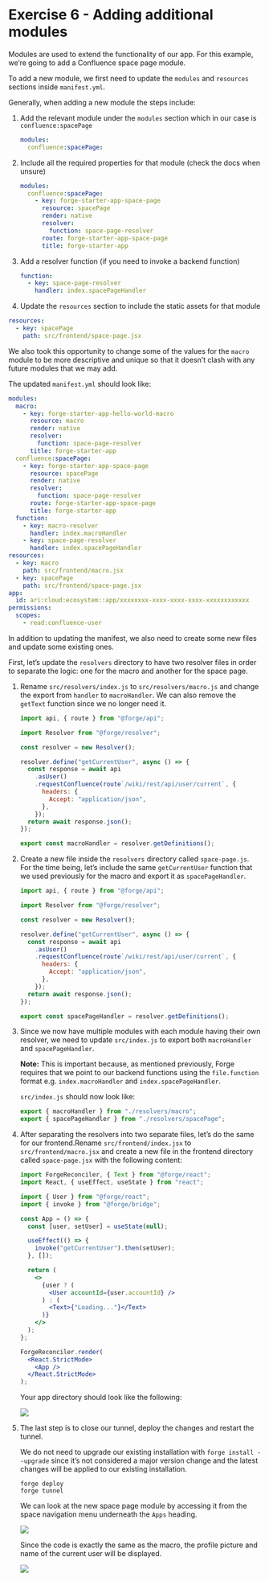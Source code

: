 # Exercise 6 - Adding additional modules

Modules are used to extend the functionality of our app. For this example, we’re going to add a Confluence space page module.

To add a new module, we first need to update the `modules` and `resources` sections inside `manifest.yml`.

Generally, when adding a new module the steps include:

1. Add the relevant module under the `modules` section which in our case is `confluence:spacePage`

   ```yaml
   modules:
     confluence:spacePage:
   ```

2. Include all the required properties for that module (check the docs when unsure)

   ```yaml
   modules:
     confluence:spacePage:
       - key: forge-starter-app-space-page
         resource: spacePage
         render: native
         resolver:
           function: space-page-resolver
         route: forge-starter-app-space-page
         title: forge-starter-app
   ```

3. Add a resolver function (if you need to invoke a backend function)

   ```yaml
   function:
     - key: space-page-resolver
       handler: index.spacePageHandler
   ```

4. Update the `resources` section to include the static assets for that module

```yaml
resources:
  - key: spacePage
    path: src/frontend/space-page.jsx
```

We also took this opportunity to change some of the values for the `macro` module to be more descriptive and unique so that it doesn’t clash with any future modules that we may add.

The updated `manifest.yml` should look like:

```yaml
modules:
  macro:
    - key: forge-starter-app-hello-world-macro
      resource: macro
      render: native
      resolver:
        function: space-page-resolver
      title: forge-starter-app
  confluence:spacePage:
    - key: forge-starter-app-space-page
      resource: spacePage
      render: native
      resolver:
        function: space-page-resolver
      route: forge-starter-app-space-page
      title: forge-starter-app
  function:
    - key: macro-resolver
      handler: index.macroHandler
    - key: space-page-resolver
      handler: index.spacePageHandler
resources:
  - key: macro
    path: src/frontend/macro.jsx
  - key: spacePage
    path: src/frontend/space-page.jsx
app:
  id: ari:cloud:ecosystem::app/xxxxxxxx-xxxx-xxxx-xxxx-xxxxxxxxxxxx
permissions:
  scopes:
    - read:confluence-user
```

In addition to updating the manifest, we also need to create some new files and update some existing ones.

First, let’s update the `resolvers` directory to have two resolver files in order to separate the logic: one for the macro and another for the space page.

1. Rename `src/resolvers/index.js` to `src/resolvers/macro.js` and change the export from `handler` to `macroHandler`. We can also remove the `getText` function since we no longer need it.

   ```jsx
   import api, { route } from "@forge/api";

   import Resolver from "@forge/resolver";

   const resolver = new Resolver();

   resolver.define("getCurrentUser", async () => {
     const response = await api
       .asUser()
       .requestConfluence(route`/wiki/rest/api/user/current`, {
         headers: {
           Accept: "application/json",
         },
       });
     return await response.json();
   });

   export const macroHandler = resolver.getDefinitions();
   ```

2. Create a new file inside the `resolvers` directory called `space-page.js`. For the time being, let’s include the same `getCurrentUser` function that we used previously for the macro and export it as `spacePageHandler`.

   ```jsx
   import api, { route } from "@forge/api";

   import Resolver from "@forge/resolver";

   const resolver = new Resolver();

   resolver.define("getCurrentUser", async () => {
     const response = await api
       .asUser()
       .requestConfluence(route`/wiki/rest/api/user/current`, {
         headers: {
           Accept: "application/json",
         },
       });
     return await response.json();
   });

   export const spacePageHandler = resolver.getDefinitions();
   ```

3. Since we now have multiple modules with each module having their own resolver, we need to update `src/index.js` to export both `macroHandler` and `spacePageHandler`.

   **Note:** This is important because, as mentioned previously, Forge requires that we point to our backend functions using the `file.function` format e.g. `index.macroHandler` and `index.spacePageHandler`.

   `src/index.js` should now look like:

   ```jsx
   export { macroHandler } from "./resolvers/macro";
   export { spacePageHandler } from "./resolvers/spacePage";
   ```

4. After separating the resolvers into two separate files, let’s do the same for our frontend.Rename `src/frontend/index.jsx` to `src/frontend/macro.jsx` and create a new file in the frontend directory called `space-page.jsx` with the following content:

   ```jsx
   import ForgeReconciler, { Text } from "@forge/react";
   import React, { useEffect, useState } from "react";

   import { User } from "@forge/react";
   import { invoke } from "@forge/bridge";

   const App = () => {
     const [user, setUser] = useState(null);

     useEffect(() => {
       invoke("getCurrentUser").then(setUser);
     }, []);

     return (
       <>
         {user ? (
           <User accountId={user.accountId} />
         ) : (
           <Text>{"Loading..."}</Text>
         )}
       </>
     );
   };

   ForgeReconciler.render(
     <React.StrictMode>
       <App />
     </React.StrictMode>
   );
   ```

   Your app directory should look like the following:

   ![](./img/exercise-6/directory.png)

5. The last step is to close our tunnel, deploy the changes and restart the tunnel.

   We do not need to upgrade our existing installation with `forge install --upgrade` since it’s not considered a major version change and the latest changes will be applied to our existing installation.

   ```shell
   forge deploy
   forge tunnel
   ```

   We can look at the new space page module by accessing it from the space navigation menu underneath the `Apps` heading.

   ![](./img/exercise-6/sidebar-space-page.png)

   Since the code is exactly the same as the macro, the profile picture and name of the current user will be displayed.

   ![](./img/exercise-6/space-page-user-profile.png)
